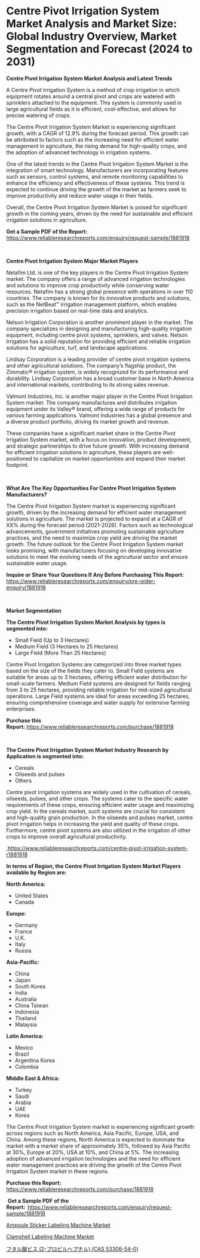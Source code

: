 <p><h1>Centre Pivot Irrigation System Market Analysis and Market Size: Global Industry Overview, Market Segmentation and Forecast (2024 to 2031)</h1></p><p><strong>Centre Pivot Irrigation System Market Analysis and Latest Trends</strong></p>
<p><p>A Centre Pivot Irrigation System is a method of crop irrigation in which equipment rotates around a central pivot and crops are watered with sprinklers attached to the equipment. This system is commonly used in large agricultural fields as it is efficient, cost-effective, and allows for precise watering of crops.</p><p>The Centre Pivot Irrigation System Market is experiencing significant growth, with a CAGR of 12.9% during the forecast period. This growth can be attributed to factors such as the increasing need for efficient water management in agriculture, the rising demand for high-quality crops, and the adoption of advanced technology in irrigation systems.</p><p>One of the latest trends in the Centre Pivot Irrigation System Market is the integration of smart technology. Manufacturers are incorporating features such as sensors, control systems, and remote monitoring capabilities to enhance the efficiency and effectiveness of these systems. This trend is expected to continue driving the growth of the market as farmers seek to improve productivity and reduce water usage in their fields.</p><p>Overall, the Centre Pivot Irrigation System Market is poised for significant growth in the coming years, driven by the need for sustainable and efficient irrigation solutions in agriculture.</p></p>
<p><strong>Get a Sample PDF of the Report:&nbsp;</strong> <a href="https://www.reliableresearchreports.com/enquiry/request-sample/1881918">https://www.reliableresearchreports.com/enquiry/request-sample/1881918</a></p>
<p>&nbsp;</p>
<p><strong>Centre Pivot Irrigation System Major Market Players</strong></p>
<p><p>Netafim Ltd. is one of the key players in the Centre Pivot Irrigation System market. The company offers a range of advanced irrigation technologies and solutions to improve crop productivity while conserving water resources. Netafim has a strong global presence with operations in over 110 countries. The company is known for its innovative products and solutions, such as the NetBeat™ irrigation management platform, which enables precision irrigation based on real-time data and analytics.</p><p>Nelson Irrigation Corporation is another prominent player in the market. The company specializes in designing and manufacturing high-quality irrigation equipment, including centre pivot systems, sprinklers, and valves. Nelson Irrigation has a solid reputation for providing efficient and reliable irrigation solutions for agriculture, turf, and landscape applications.</p><p>Lindsay Corporation is a leading provider of centre pivot irrigation systems and other agricultural solutions. The company’s flagship product, the Zimmatic® irrigation system, is widely recognized for its performance and durability. Lindsay Corporation has a broad customer base in North America and international markets, contributing to its strong sales revenue.</p><p>Valmont Industries, Inc. is another major player in the Centre Pivot Irrigation System market. The company manufactures and distributes irrigation equipment under its Valley® brand, offering a wide range of products for various farming applications. Valmont Industries has a global presence and a diverse product portfolio, driving its market growth and revenue.</p><p>These companies have a significant market share in the Centre Pivot Irrigation System market, with a focus on innovation, product development, and strategic partnerships to drive future growth. With increasing demand for efficient irrigation solutions in agriculture, these players are well-positioned to capitalize on market opportunities and expand their market footprint.</p></p>
<p>&nbsp;</p>
<p><strong>What Are The Key Opportunities For Centre Pivot Irrigation System Manufacturers?</strong></p>
<p><p>The Centre Pivot Irrigation System market is experiencing significant growth, driven by the increasing demand for efficient water management solutions in agriculture. The market is projected to expand at a CAGR of XX% during the forecast period (2021-2026). Factors such as technological advancements, government initiatives promoting sustainable agriculture practices, and the need to maximize crop yield are driving the market growth. The future outlook for the Centre Pivot Irrigation System market looks promising, with manufacturers focusing on developing innovative solutions to meet the evolving needs of the agricultural sector and ensure sustainable water usage.</p></p>
<p><strong>Inquire or Share Your Questions If Any Before Purchasing This Report:</strong> <a href="https://www.reliableresearchreports.com/enquiry/pre-order-enquiry/1881918">https://www.reliableresearchreports.com/enquiry/pre-order-enquiry/1881918</a></p>
<p>&nbsp;</p>
<p><strong>Market Segmentation</strong></p>
<p><strong>The Centre Pivot Irrigation System Market Analysis by types is segmented into:</strong></p>
<p><ul><li>Small Field (Up to 3 Hectares)</li><li>Medium Field (3 Hectares to 25 Hectares)</li><li>Large Field (More Than 25 Hectares)</li></ul></p>
<p><p>Centre Pivot Irrigation Systems are categorized into three market types based on the size of the fields they cater to. Small Field systems are suitable for areas up to 3 hectares, offering efficient water distribution for small-scale farmers. Medium Field systems are designed for fields ranging from 3 to 25 hectares, providing reliable irrigation for mid-sized agricultural operations. Large Field systems are ideal for areas exceeding 25 hectares, ensuring comprehensive coverage and water supply for extensive farming enterprises.</p></p>
<p><strong>Purchase this Report:&nbsp;</strong><a href="https://www.reliableresearchreports.com/purchase/1881918">https://www.reliableresearchreports.com/purchase/1881918</a></p>
<p>&nbsp;</p>
<p><strong>The Centre Pivot Irrigation System Market Industry Research by Application is segmented into:</strong></p>
<p><ul><li>Cereals</li><li>Oilseeds and pulses</li><li>Others</li></ul></p>
<p><p>Centre pivot irrigation systems are widely used in the cultivation of cereals, oilseeds, pulses, and other crops. The systems cater to the specific water requirements of these crops, ensuring efficient water usage and maximizing crop yield. In the cereals market, such systems are crucial for consistent and high-quality grain production. In the oilseeds and pulses market, centre pivot irrigation helps in increasing the yield and quality of these crops. Furthermore, centre pivot systems are also utilized in the irrigation of other crops to improve overall agricultural productivity.</p></p>
<p><a href="https://www.reliableresearchreports.com/centre-pivot-irrigation-system-r1881918">&nbsp;https://www.reliableresearchreports.com/centre-pivot-irrigation-system-r1881918</a></p>
<p><strong>In terms of Region, the Centre Pivot Irrigation System Market Players available by Region are:</strong></p>
<p>
    <p> <strong> North America: </strong>
        <ul>
            <li>United States</li>
            <li>Canada</li>
        </ul>
        </p> 
    <p> <strong> Europe: </strong>
        <ul>
            <li>Germany</li>
            <li>France</li>
            <li>U.K.</li>
            <li>Italy</li>
            <li>Russia</li>
        </ul>
        </p> 
    <p> <strong> Asia-Pacific: </strong>
        <ul>
            <li>China</li>
            <li>Japan</li>
            <li>South Korea</li>
            <li>India</li>
            <li>Australia</li>
            <li>China Taiwan</li>
            <li>Indonesia</li>
            <li>Thailand</li>
            <li>Malaysia</li>
        </ul>
        </p> 
    <p> <strong> Latin America: </strong>
        <ul>
            <li>Mexico</li>
            <li>Brazil</li>
            <li>Argentina Korea</li>
            <li>Colombia</li>
        </ul>
        </p> 
    <p> <strong> Middle East & Africa: </strong>
        <ul>
            <li>Turkey</li>
            <li>Saudi</li>
            <li>Arabia</li>
            <li>UAE</li>
            <li>Korea</li>
        </ul>
    </p>
    </p>
<p><p>The Centre Pivot Irrigation System market is experiencing significant growth across regions such as North America, Asia Pacific, Europe, USA, and China. Among these regions, North America is expected to dominate the market with a market share of approximately 35%, followed by Asia Pacific at 30%, Europe at 20%, USA at 10%, and China at 5%. The increasing adoption of advanced irrigation technologies and the need for efficient water management practices are driving the growth of the Centre Pivot Irrigation System market in these regions.</p></p>
<p><strong>Purchase this Report: </strong><a href="https://www.reliableresearchreports.com/purchase/1881918">https://www.reliableresearchreports.com/purchase/1881918</a></p>
<p>&nbsp;<strong>Get a Sample PDF of the Report:&nbsp;&nbsp;</strong><a href="https://www.reliableresearchreports.com/enquiry/request-sample/1881918">https://www.reliableresearchreports.com/enquiry/request-sample/1881918</a></p>
<p><strong></strong></p>
<p><p><a href="https://github.com/lamhaoka57/Market-Research-Report-List-1/blob/main/ampoule-sticker-labeling-machine-market.md">Ampoule Sticker Labeling Machine Market</a></p><p><a href="https://github.com/dancokkoe288/Market-Research-Report-List-1/blob/main/clamshell-labeling-machine-market.md">Clamshell Labeling Machine Market</a></p><p><a href="https://github.com/BrionnaBoyle/Market-Research-Report-List-1/blob/main/3209987160989.md">フタル酸ビス (2-プロピルヘプチル) (CAS 53306-54-0)</a></p></p>